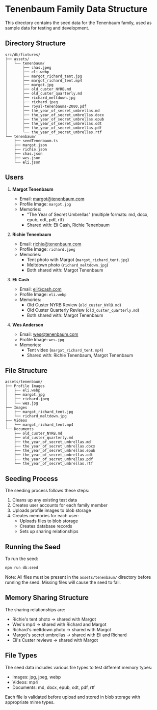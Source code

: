 # Tenenbaum Family Data Structure

This directory contains the seed data for the Tenenbaum family, used as sample data for testing and development.

## Directory Structure

```
src/db/fixtures/
├── assets/
│   └── tenenbaum/
│       ├── chas.jpeg
│       ├── eli.webp
│       ├── margot_richard_tent.jpg
│       ├── margot_richard_tent.mp4
│       ├── margot.jpg
│       ├── old_custer_NYRB.md
│       ├── old_custer_quarterly.md
│       ├── richard_meltdown.jpg
│       ├── richard.jpeg
│       ├── royal-tenenbaums-2000.pdf
│       ├── the_year_of_secret_umbrellas.md
│       ├── the_year_of_secret_umbrellas.docx
│       ├── the_year_of_secret_umbrellas.epub
│       ├── the_year_of_secret_umbrellas.odt
│       ├── the_year_of_secret_umbrellas.pdf
│       └── the_year_of_secret_umbrellas.rtf
└── tenenbaum/
    ├── seedTenenbaum.ts
    ├── margot.json
    ├── richie.json
    ├── chas.json
    ├── wes.json
    └── eli.json
```

## Users

1. **Margot Tenenbaum**
   - Email: margot@tenenbaum.com
   - Profile Image: `margot.jpg`
   - Memories:
     - "The Year of Secret Umbrellas" (multiple formats: md, docx, epub, odt, pdf, rtf)
     - Shared with: Eli Cash, Richie Tenenbaum

2. **Richie Tenenbaum**
   - Email: richie@tenenbaum.com
   - Profile Image: `richard.jpeg`
   - Memories:
     - Tent photo with Margot (`margot_richard_tent.jpg`)
     - Meltdown photo (`richard_meltdown.jpg`)
     - Both shared with: Margot Tenenbaum

3. **Eli Cash**
   - Email: eli@cash.com
   - Profile Image: `eli.webp`
   - Memories:
     - Old Custer NYRB Review (`old_custer_NYRB.md`)
     - Old Custer Quarterly Review (`old_custer_quarterly.md`)
     - Both shared with: Margot Tenenbaum

4. **Wes Anderson**
   - Email: wes@tenenbaum.com
   - Profile Image: `wes.jpg`
   - Memories:
     - Tent video (`margot_richard_tent.mp4`)
     - Shared with: Richie Tenenbaum, Margot Tenenbaum

## File Structure

```
assets/tenenbaum/
├── Profile Images
│   ├── eli.webp
│   ├── margot.jpg
│   ├── richard.jpeg
│   └── wes.jpg
├── Images
│   ├── margot_richard_tent.jpg
│   └── richard_meltdown.jpg
├── Videos
│   └── margot_richard_tent.mp4
└── Documents
    ├── old_custer_NYRB.md
    ├── old_custer_quarterly.md
    ├── the_year_of_secret_umbrellas.md
    ├── the_year_of_secret_umbrellas.docx
    ├── the_year_of_secret_umbrellas.epub
    ├── the_year_of_secret_umbrellas.odt
    ├── the_year_of_secret_umbrellas.pdf
    └── the_year_of_secret_umbrellas.rtf
```

## Seeding Process

The seeding process follows these steps:

1. Cleans up any existing test data
2. Creates user accounts for each family member
3. Uploads profile images to blob storage
4. Creates memories for each user:
   - Uploads files to blob storage
   - Creates database records
   - Sets up sharing relationships

## Running the Seed

To run the seed:

```bash
npm run db:seed
```

Note: All files must be present in the `assets/tenenbaum/` directory before running the seed. Missing files will cause the seed to fail.

## Memory Sharing Structure

The sharing relationships are:

- Richie's tent photo → shared with Margot
- Wes's mp4 → shared with Richard and Margot
- Richard's meltdown photo → shared with Margot
- Margot's secret umbrellas → shared with Eli and Richard
- Eli's Custer reviews → shared with Margot

## File Types

The seed data includes various file types to test different memory types:

- Images: jpg, jpeg, webp
- Videos: mp4
- Documents: md, docx, epub, odt, pdf, rtf

Each file is validated before upload and stored in blob storage with appropriate mime types.
